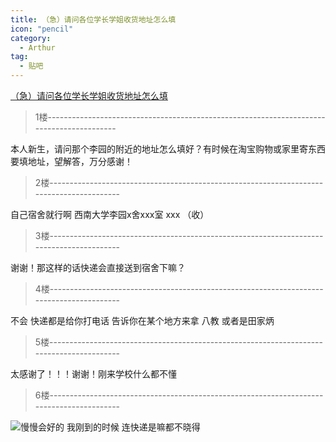```yaml
---
title: （急）请问各位学长学姐收货地址怎么填
icon: "pencil"
category:
  - Arthur
tag:
  - 贴吧
---
```


[（急）请问各位学长学姐收货地址怎么填](https://tieba.baidu.com/p/1657802313?pid=20772900917&cid=0#20772900917)


>1楼-----------------------------------------------------------------------------------------

本人新生，请问那个李园的附近的地址怎么填好？有时候在淘宝购物或家里寄东西要填地址，望解答，万分感谢！

>2楼-----------------------------------------------------------------------------------------

自己宿舍就行啊    西南大学李园x舍xxx室  xxx  （收）

>3楼-----------------------------------------------------------------------------------------

谢谢！那这样的话快递会直接送到宿舍下嘛？

>4楼-----------------------------------------------------------------------------------------

不会    快递都是给你打电话 告诉你在某个地方来拿  八教  或者是田家炳

>5楼-----------------------------------------------------------------------------------------

太感谢了！！！谢谢！刚来学校什么都不懂

>6楼-----------------------------------------------------------------------------------------

![](https://gsp0.baidu.com/5aAHeD3nKhI2p27j8IqW0jdnxx1xbK/tb/editor/images/jd/j_0043.gif)慢慢会好的    我刚到的时候  连快递是嘛都不晓得

